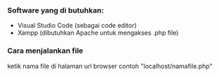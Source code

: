 ### Software yang di butuhkan:
* Visual Studio Code   (sebagai code editor)
* Xampp   (dibutuhkan Apache untuk mengakses .php file)

### Cara menjalankan file
ketik nama file di halaman url browser
contoh "localhost/namafile.php"
